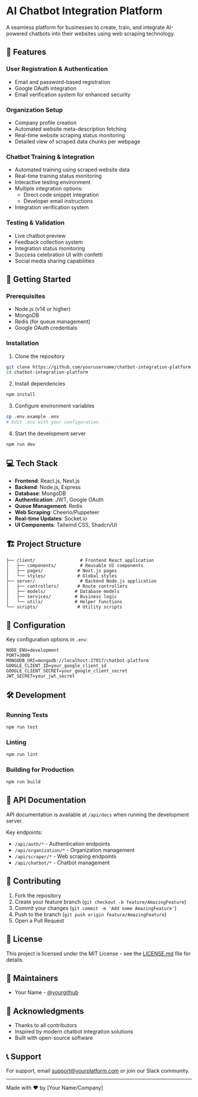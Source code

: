 # AI Chatbot Integration Platform

A seamless platform for businesses to create, train, and integrate AI-powered chatbots into their websites using web scraping technology.

## 🌟 Features

### User Registration & Authentication
- Email and password-based registration
- Google OAuth integration
- Email verification system for enhanced security

### Organization Setup
- Company profile creation
- Automated website meta-description fetching
- Real-time website scraping status monitoring
- Detailed view of scraped data chunks per webpage

### Chatbot Training & Integration
- Automated training using scraped website data
- Real-time training status monitoring
- Interactive testing environment
- Multiple integration options:
  - Direct code snippet integration
  - Developer email instructions
- Integration verification system

### Testing & Validation
- Live chatbot preview
- Feedback collection system
- Integration status monitoring
- Success celebration UI with confetti
- Social media sharing capabilities

## 🚀 Getting Started

### Prerequisites
- Node.js (v14 or higher)
- MongoDB
- Redis (for queue management)
- Google OAuth credentials

### Installation

1. Clone the repository
```bash
git clone https://github.com/yourusername/chatbot-integration-platform.git
cd chatbot-integration-platform
```

2. Install dependencies
```bash
npm install
```

3. Configure environment variables
```bash
cp .env.example .env
# Edit .env with your configuration
```

4. Start the development server
```bash
npm run dev
```

## 💻 Tech Stack

- **Frontend**: React.js, Next.js
- **Backend**: Node.js, Express
- **Database**: MongoDB
- **Authentication**: JWT, Google OAuth
- **Queue Management**: Redis
- **Web Scraping**: Cheerio/Puppeteer
- **Real-time Updates**: Socket.io
- **UI Components**: Tailwind CSS, Shadcn/UI

## 🏗️ Project Structure

```
├── client/                 # Frontend React application
│   ├── components/         # Reusable UI components
│   ├── pages/             # Next.js pages
│   └── styles/            # Global styles
├── server/                 # Backend Node.js application
│   ├── controllers/       # Route controllers
│   ├── models/           # Database models
│   ├── services/         # Business logic
│   └── utils/            # Helper functions
└── scripts/               # Utility scripts
```

## 🔑 Configuration

Key configuration options in `.env`:

```env
NODE_ENV=development
PORT=3000
MONGODB_URI=mongodb://localhost:27017/chatbot-platform
GOOGLE_CLIENT_ID=your_google_client_id
GOOGLE_CLIENT_SECRET=your_google_client_secret
JWT_SECRET=your_jwt_secret
```

## 🛠️ Development

### Running Tests
```bash
npm run test
```

### Linting
```bash
npm run lint
```

### Building for Production
```bash
npm run build
```

## 📝 API Documentation

API documentation is available at `/api/docs` when running the development server.

Key endpoints:
- `/api/auth/*` - Authentication endpoints
- `/api/organization/*` - Organization management
- `/api/scraper/*` - Web scraping endpoints
- `/api/chatbot/*` - Chatbot management

## 🤝 Contributing

1. Fork the repository
2. Create your feature branch (`git checkout -b feature/AmazingFeature`)
3. Commit your changes (`git commit -m 'Add some AmazingFeature'`)
4. Push to the branch (`git push origin feature/AmazingFeature`)
5. Open a Pull Request

## 📄 License

This project is licensed under the MIT License - see the [LICENSE.md](LICENSE.md) file for details.

## 👥 Maintainers

- Your Name - [@yourgithub](https://github.com/yourgithub)

## 🙏 Acknowledgments

- Thanks to all contributors
- Inspired by modern chatbot integration solutions
- Built with open-source software

## 📞 Support

For support, email support@yourplatform.com or join our Slack community.

---
Made with ❤️ by [Your Name/Company]
